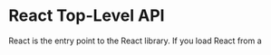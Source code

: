 # React Top-Level API

React is the entry point to the React library. If you load React from a <script> tag, these top-level APIs are available on the React global. If  you use ES6 with npm, you can write import React from 'react'. If you use ES5 with npm, you can write var React = require('react').

## Overview

Components

React components let you split the UI into independent, reusable pieces, and think about each piece in isolation. React components can be defined by subclassing React.Component of React.PureComponent.

If you don't use ES6 calsses, you may use the create-react-class module in stead. See Using React without ES6 for more information.

React components can be defined as functions which can be wrapped:

React.memo

## Cerateing React Elements

We recommend using JSX to describe what your UI should look like, Each JSX elements is just syntactic sugar for calling React.createElement(). You will not typically invoke the following methods directly if you are using JSX.

createElement()
createFactory()

See Using React without JSX for more information.

## Transforming Elements

React provides several APIs for manipulating elements:

- cloneElement()
- isValidElement()
- React.Children

## Fragments

React also provides a component for rendering multiple elements without a wrapper.

- React.Fragment

## Refs

- React.createRef
- React.forwardRef

## Suspense

Suspense lets components "wait" for something, before rendering. Today, Suspense only supports one use case: Loading components dynamically with React.lazy. In the future, it will support other use cases like data fetching.

- React.lazy
- React.Suspense

## hooks

Hooks are a new addition in React 16.8. They let you use state and other React features without writing a class. Hooks have a dedicated docs section and a separate API reference:

## Reference

## React.Component

React.Component is the base calss for React components when they are defined using ES6 class:

```jsx
class Greeting extends React.Component {
  render() {
    return <h1>Hello, {this.props.name}</h1>;
  }
}
```

See the React.Component API Reference for a list of methods and properties related to the base React.Component class.

## React.PureComponent

React.PureComponent is similar to React.Component. The difference between them is that React.Component doesn't implement shouldComponentUpdate(), but React.PureComponent implements it with a shallow prop and state comparison.